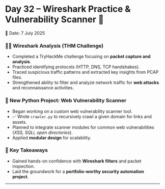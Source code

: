 # Day 32 – Wireshark Practice & Vulnerability Scanner 🚀  
📅 Date: 7 July 2025  

### 🕵️‍♂️ **Wireshark Analysis (THM Challenge)**  
- Completed a TryHackMe challenge focusing on **packet capture and analysis**.  
- Practiced identifying protocols (HTTP, DNS, TCP handshakes).  
- Traced suspicious traffic patterns and extracted key insights from PCAP files.  
- Strengthened ability to filter and analyze network traffic for **web attacks** and reconnaissance activities.  

### 🐍 **New Python Project: Web Vulnerability Scanner**  
- Began working on a custom web vulnerability scanner tool.  
- ✅ Wrote `crawler.py` to recursively crawl a given domain for links and assets.  
- Planned to integrate scanner modules for common web vulnerabilities (*XSS, SQLi, open directories*).  
- Applied **modular design** for scalability.  

### 🌟 **Key Takeaways**  
- Gained hands-on confidence with **Wireshark filters** and packet inspection.  
- Laid the groundwork for a **portfolio-worthy security automation project**.  

---
